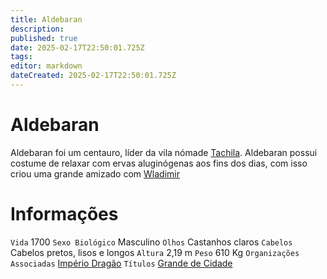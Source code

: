 ```yaml
---
title: Aldebaran
description: 
published: true
date: 2025-02-17T22:50:01.725Z
tags: 
editor: markdown
dateCreated: 2025-02-17T22:50:01.725Z
---
```


# Aldebaran
Aldebaran foi um centauro, líder da vila nómade [Tachila](/lugares/plano-material/drafeon/sudoeste-de-drafeon/tachila). Aldebaran possui costume de relaxar com ervas aluginógenas aos fins dos dias, com isso criou uma grande amizado com [Wladimir](/individuos/personagens-de-jogadores/wladimir)

# Informações
`Vida` 1700 
`Sexo Biológico` Masculino
`Olhos` Castanhos claros
`Cabelos` Cabelos pretos, lisos e longos
`Altura` 2,19 m
`Peso` 610 Kg
`Organizações Associadas` [Império Dragão](/faccoes/nacoes/imperio-dragao)
`Títulos` [Grande de Cidade](/rankings-e-titulos/imperio-dragao/senhor-de-cidade)